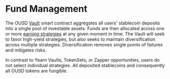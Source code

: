 # Fund Management

The OUSD [Vault](../../architecture/vault.md) smart contract aggregates all users' stablecoin deposits into a single pool of investable assets. Funds are then allocated across one or more [earning strategies](earning-strategies.md) at any given moment in time. The Vault will seek to favor high-yield strategies, but also seeks to maintain diversification across multiple strategies. Diversification removes single points of failures and mitigates risks.

In contrast to Yearn Vaults, TokenSets, or Zapper opportunities, users do not select individual strategies. All deposited stablecoins and consequently all OUSD tokens are fungible.

